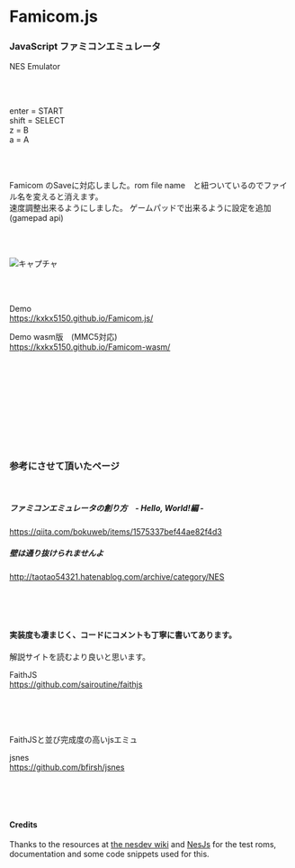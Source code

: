 # Famicom.js

### JavaScript ファミコンエミュレータ

NES Emulator

<br><br>


  enter = START  
  shift = SELECT  
  z = B  
  a = A  

  <br><br>
  
  Famicom のSaveに対応しました。rom file name　と紐ついているのでファイル名を変えると消えます。  
  速度調整出来るようにしました。
  ゲームパッドで出来るように設定を追加 (gamepad api)

<br><br>

![キャプチャ](https://user-images.githubusercontent.com/10168979/106599944-1dd98e80-659d-11eb-99a9-72e8363cb07b.PNG)

<br><br>

Demo  
https://kxkx5150.github.io/Famicom.js/  

Demo wasm版　(MMC5対応)     
https://kxkx5150.github.io/Famicom-wasm/

<br><br><br><br><br><br><br><br><br>

### 参考にさせて頂いたページ

<br>

##### ファミコンエミュレータの創り方　- Hello, World!編 -  
https://qiita.com/bokuweb/items/1575337bef44ae82f4d3  

##### 壁は通り抜けられませんよ
http://taotao54321.hatenablog.com/archive/category/NES

<br><br><br>

#### 実装度も凄まじく、コードにコメントも丁寧に書いてあります。

解説サイトを読むより良いと思います。

FaithJS  
https://github.com/sairoutine/faithjs

<br><br><br>

FaithJSと並び完成度の高いjsエミュ

jsnes  
https://github.com/bfirsh/jsnes

<br><br><br>


#### Credits  
Thanks to the resources at [the nesdev wiki](http://wiki.nesdev.com/w/index.php/Nesdev_Wiki) and [NesJs](https://github.com/elzo-d/NesJs) for the test roms, documentation and some code snippets used for this.
